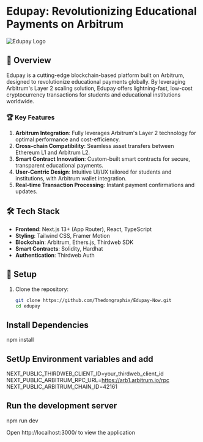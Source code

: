# Edupay: Revolutionizing Educational Payments on Arbitrum

![Edupay Logo](https://placeholder-for-edupay-logo.com)

## 🚀 Overview

Edupay is a cutting-edge blockchain-based platform built on Arbitrum, designed to revolutionize educational payments globally. By leveraging Arbitrum's Layer 2 scaling solution, Edupay offers lightning-fast, low-cost cryptocurrency transactions for students and educational institutions worldwide.

### 🏆 Key Features 

1. **Arbitrum Integration**: Fully leverages Arbitrum's Layer 2 technology for optimal performance and cost-efficiency.
2. **Cross-chain Compatibility**: Seamless asset transfers between Ethereum L1 and Arbitrum L2.
3. **Smart Contract Innovation**: Custom-built smart contracts for secure, transparent educational payments.
4. **User-Centric Design**: Intuitive UI/UX tailored for students and institutions, with Arbitrum wallet integration.
5. **Real-time Transaction Processing**: Instant payment confirmations and updates.

## 🛠 Tech Stack

- **Frontend**: Next.js 13+ (App Router), React, TypeScript
- **Styling**: Tailwind CSS, Framer Motion
- **Blockchain**: Arbitrum, Ethers.js, Thirdweb SDK
- **Smart Contracts**: Solidity, Hardhat
- **Authentication**: Thirdweb Auth

## 🔧 Setup 

1. Clone the repository:
   ```bash
   git clone https://github.com/Thedongraphix/Edupay-Now.git
   cd edupay

## Install Dependencies

npm install

## SetUp Environment variables and add

NEXT_PUBLIC_THIRDWEB_CLIENT_ID=your_thirdweb_client_id
NEXT_PUBLIC_ARBITRUM_RPC_URL=https://arb1.arbitrum.io/rpc
NEXT_PUBLIC_ARBITRUM_CHAIN_ID=42161

## Run the development server

npm run dev

Open http://localhost:3000/ to view the application 

